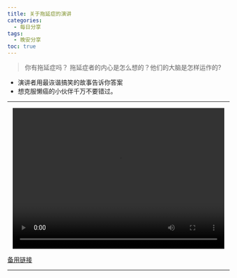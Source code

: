 ```yaml
---
title: 关于拖延症的演讲
categories:
  - 每日分享
tags:
  - 晚安分享
toc: true 
---
```


> 你有拖延症吗？ 拖延症者的内心是怎么想的？他们的大脑是怎样运作的? 

* 演讲者用最诙谐搞笑的故事告诉你答案
* 想克服懒癌的小伙伴千万不要错过。

---

<p style="text-align:center">
   <video width="480" height="320" controls>
       <source src="/video/13.mp4">
   </video>
</p>
 <p><a href="/video/13.mp4">备用链接</a></p>
 
---





